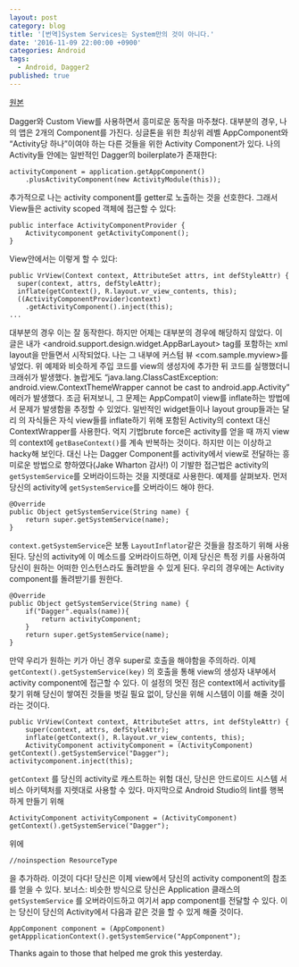 ```yaml
---
layout: post
category: blog
title: '[번역]System Services는 System만의 것이 아니다.'
date: '2016-11-09 22:00:00 +0900'
categories: Android
tags:
  - Android, Dagger2
published: true
---
```

[원본](https://medium.com/@theMikhail/system-services-are-not-just-for-the-system-ce33aab4594a#.281es4t7w)

Dagger와 Custom View를 사용하면서 흥미로운 동작을 마주쳤다. 대부분의 경우, 나의 앱은 2개의 Component를 가진다. 싱글톤을 위한 최상위 레벨 AppComponent와 “Activity당 하나”이여야 하는 다른 것들을 위한 Activity Component가 있다. 나의 Activity들 안에는 일반적인 Dagger의 boilerplate가 존재한다:

	activityComponent = application.getAppComponent()
		.plusActivityComponent(new ActivityModule(this));

추가적으로 나는 activity component를  getter로 노출하는 것을 선호한다. 그래서 View들은 activity scoped 객체에 접근할 수 있다:

	public interface ActivityComponentProvider {
    	Activitycomponent getActivityComponent();
	}

View안에서는 이렇게 할 수 있다:

	public VrView(Context context, AttributeSet attrs, int defStyleAttr) {
      super(context, attrs, defStyleAttr);
      inflate(getContext(), R.layout.vr_view_contents, this);
	  ((ActivityComponentProvider)context)
    	.getActivityComponent().inject(this);
	...
    
대부분의 경우 이는 잘 동작한다. 하지만 어제는 대부분의 경우에 해당하지 않았다. 이 글은 내가 <android.support.design.widget.AppBarLayout> tag를 포함하는 xml layout을 만들면서 시작되었다. 나는 그 내부에 커스텀 뷰 <com.sample.myview>를 넣었다. 위 예제와 비슷하게 주입 코드를 view의 생성자에 추가한 뒤 코드를 실행했더니 크래쉬가 발생했다. 놀랍게도  “java.lang.ClassCastException: android.view.ContextThemeWrapper cannot be cast to android.app.Activity” 에러가 발생했다. 조금 뒤져보니, 그 문제는 AppCompat이 view를 inflate하는 방법에서 문제가 발생함을 추정할 수 있었다. 일반적인 widget들이나 layout group들과는 달리 <AppBarLayout>의 자식들은 자식 view들를 inflate하기 위해 포함된 Activity의 context 대신 ContextWrapper를 사용한다.
억지 기법brute force은 activity를 얻을 때 까지 view의 context에  `getBaseContext()`를 계속 반복하는 것이다. 하지만 이는 이상하고 hacky해 보인다. 대신 나는 Dagger Component를 activity에서 view로 전달하는 흥미로운 방법으로 향하였다(Jake Wharton 감사!)
이 기발한 접근법은 activity의 `getSystemService`를 오버라이드하는 것을 지렛대로 사용한다. 예제를 살펴보자.
먼저 당신의 activity에 `getSystemService`를 오버라이드 해야 한다.

	@Override
	public Object getSystemService(String name) {
		return super.getSystemService(name);
	}

 `context.getSystemService`은 보통 `LayoutInflator`같은 것들을 참조하기 위해 사용된다. 당신의 activity에 이 메소드를 오버라이드하면, 이제 당신은 특정 키를 사용하여 당신이 원하는 어떠한 인스턴스라도 돌려받을 수 있게 된다. 우리의 경우에는 Activity component를 돌려받기를 원한다.

    @Override
    public Object getSystemService(String name) {
        if("Dagger".equals(name)){
            return activityComponent;
        }
        return super.getSystemService(name);
    }

만약 우리가 원하는 키가 아닌 경우 super로 호출을 해야함을 주의하라.
이제 `getContext().getSystemService(key)` 의 호출을 통해 view의 생성자 내부에서 activity component에 접근할 수 있다. 이 설정의 멋진 점은 context에서 activity를 찾기 위해 당신이 쌓여진 것들을 벗길 필요 없이, 당신을 위해 시스템이 이를 해줄 것이라는 것이다.

    public VrView(Context context, AttributeSet attrs, int defStyleAttr) {
        super(context, attrs, defStyleAttr);
        inflate(getContext(), R.layout.vr_view_contents, this);
        ActivityComponent activityComponent = (ActivityComponent) getContext().getSystemService("Dagger");
    activitycomponent.inject(this);

`getContext` 를 당신의 activity로 캐스트하는 위험 대신, 당신은 안드로이드 시스템 서비스 아키텍처를 지렛대로 사용할 수 있다.
마지막으로 Android Studio의 lint를 행복하게 만들기 위해

    ActivityComponent activityComponent = (ActivityComponent) getContext().getSystemService("Dagger");

위에 

	//noinspection ResourceType

을 추가하라.
이것이 다다! 당신은 이제 view에서 당신의 activity component의 참조를 얻을 수 있다. 보너스: 비슷한 방식으로 당신은 Application 클래스의 `getSystemService` 를 오버라이드하고 여기서 app component를 전달할 수 있다. 이는 당신이 당신의 Activity에서 다음과 같은 것을 할 수 있게 해줄 것이다.

	AppComponent component = (AppComponent) 	getAppplicationContext().getSystemService("AppComponent");

Thanks again to those that helped me grok this yesterday.
